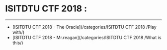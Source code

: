 # ISITDTU CTF 2018 :
**********

* [ISITDTU CTF 2018  - The Oracle](/categories/ISITDTU CTF 2018 /Play with/)  
* [ISITDTU CTF 2018  - Mr.reagan](/categories/ISITDTU CTF 2018 /What is this/)
